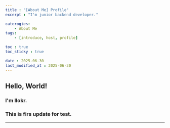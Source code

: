 ```yaml
---
title : "[About Me] Profile"
excerpt : "I'm junior backend developer."

caterogies:
    - About Me
tags:
    - [introduce, host, profile]

toc : true
toc_sticky : true

date : 2025-06-30
last_modified_at : 2025-06-30
---
```

## Hello, World!
### I'm llokr.
### This is firs update for test.
---
